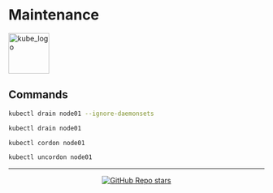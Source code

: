 # Maintenance

<p align="left"><img src="https://www.vectorlogo.zone/logos/kubernetes/kubernetes-icon.svg" width="80" alt="kube_logo"></p>

## Commands

```sh
kubectl drain node01 --ignore-daemonsets
```
```sh
kubectl drain node01
```
```sh
kubectl cordon node01
```
```sh
kubectl uncordon node01
```

---

<p align="center"><a href="https://github.com/paulofponciano/k8s-daily-commands-and-troubleshoot"><img alt="GitHub Repo stars" src="https://img.shields.io/github/stars/paulofponciano/k8s-daily-commands-and-troubleshoot?label=k8s-daily-commands-and-troubleshoot&style=social"></a></p>